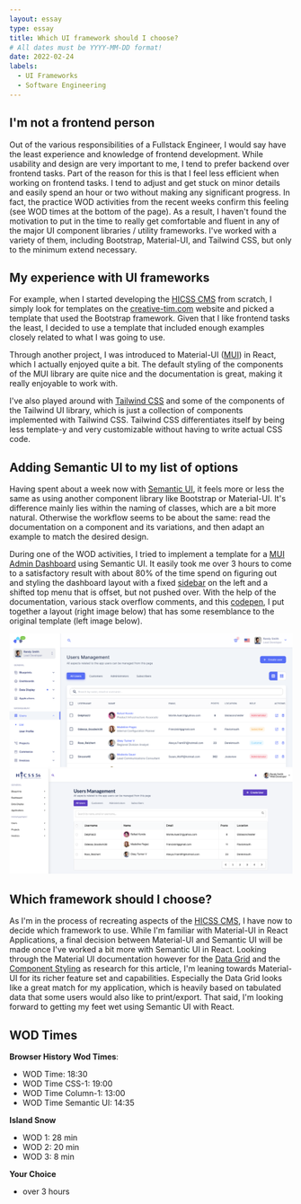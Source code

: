 ```yaml
---
layout: essay
type: essay
title: Which UI framework should I choose?
# All dates must be YYYY-MM-DD format!
date: 2022-02-24
labels:
  - UI Frameworks
  - Software Engineering
---
```


## I'm not a frontend person

Out of the various responsibilities of a Fullstack Engineer, I would say have the least experience and knowledge of frontend development. While usability and design are very important to me, I tend to prefer backend over frontend tasks. Part of the reason for this is that I feel less efficient when working on frontend tasks. I tend to adjust and get stuck on minor details and easily spend an hour or two without making any significant progress. In fact, the practice WOD activities from the recent weeks confirm this feeling (see WOD times at the bottom of the page). As a result, I haven't found the motivation to put in the time to really get comfortable and fluent in any of the major UI component libraries / utility frameworks. I've worked with a variety of them, including Bootstrap, Material-UI, and Tailwind CSS, but only to the minimum extend necessary. 

## My experience with UI frameworks
For example, when I started developing the [HICSS CMS](../projects/hicss-cms) from scratch, I simply look for templates on the [creative-tim.com](https://www.creative-tim.com/product/paper-kit-2) website and picked a template that used the Bootstrap framework. Given that I like frontend tasks the least, I decided to use a template that included enough examples closely related to what I was going to use.

Through another project, I was introduced to Material-UI ([MUI](https://mui.com/)) in React, which I actually enjoyed quite a bit. The default styling of the components of the MUI library are quite nice and the documentation is great, making it really enjoyable to work with. 

I've also played around with [Tailwind CSS](https://tailwindcss.com) and some of the components of the Tailwind UI library, which is just a collection of components implemented with Tailwind CSS. Tailwind CSS differentiates itself by being less template-y and very customizable without having to write actual CSS code. 

## Adding Semantic UI to my list of options

Having spent about a week now with [Semantic UI](https://semantic-ui.com), it feels more or less the same as using another component library like Bootstrap or Material-UI. It's difference mainly lies within the naming of classes, which are a bit more natural. Otherwise the workflow seems to be about the same: read the documentation on a component and its variations, and then adapt an example to match the desired design.

During one of the WOD activities, I tried to implement a template for a [MUI Admin Dashboard](https://tokyo.bloomui.com/accent-sidebar/management/users/list) using Semantic UI. It easily took me over 3 hours to come to a satisfactory result with about 80% of the time spend on figuring out and styling the dashboard layout with a fixed [sidebar](https://semantic-ui.com/modules/sidebar.html) on the left and a shifted top menu that is offset, but not pushed over. With the help of the documentation, various stack overflow comments, and this [codepen](https://codepen.io/roham96/pen/JjoVxmX), I put together a layout (right image below) that has some resemblance to the original template (left image below).

<div class="ui two column grid">
    <div class="column">
        <img class="ui large image" src="../images/original.png">
    </div>
    <div class="column">
        <img class="ui large image" src="../images/recreation.png">
    </div>
</div>

## Which framework should I choose?

As I'm in the process of recreating aspects of the [HICSS CMS](../projects/hicss-cms), I have now to decide which framework to use. While I'm familiar with Material-UI in React Applications, a final decision between Material-UI and Semantic UI will be made once I've worked a bit more with Semantic UI in React. Looking through the Material UI documentation however for the [Data Grid](https://mui.com/components/data-grid/demo/) and the [Component Styling](https://mui.com/system/basics/) as research for this article, I'm leaning towards Material-UI for its richer feature set and capabilities. Especially the Data Grid looks like a great match for my application, which is heavily based on tabulated data that some users would also like to print/export. That said, I'm looking forward to getting my feet wet using Semantic UI with React.


## WOD Times

**Browser History Wod Times**:
- WOD Time: 18:30
- WOD Time CSS-1: 19:00
- WOD Time Column-1: 13:00
- WOD Time Semantic UI: 14:35

**Island Snow**
- WOD 1: 28 min
- WOD 2: 20 min
- WOD 3: 8 min

**Your Choice**
- over 3 hours
